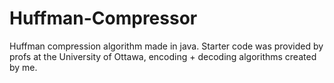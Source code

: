 # Huffman-Compressor
Huffman compression algorithm made in java. Starter code was provided by profs at the University of Ottawa, encoding + decoding algorithms created by me.
